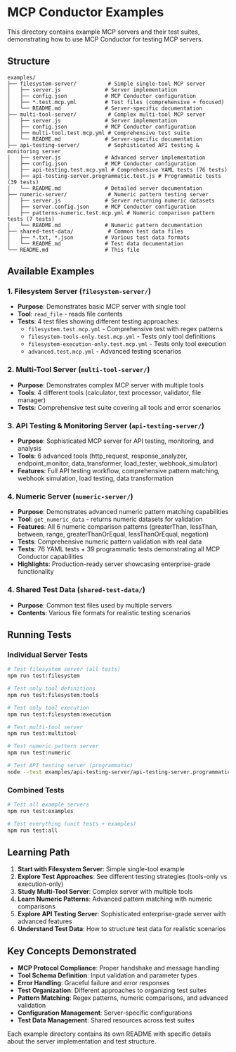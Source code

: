 # MCP Conductor Examples

This directory contains example MCP servers and their test suites, demonstrating how to use MCP Conductor for testing MCP servers.

## Structure

```
examples/
├── filesystem-server/          # Simple single-tool MCP server
│   ├── server.js              # Server implementation
│   ├── config.json            # MCP Conductor configuration
│   ├── *.test.mcp.yml         # Test files (comprehensive + focused)
│   └── README.md              # Server-specific documentation
├── multi-tool-server/          # Complex multi-tool MCP server
│   ├── server.js              # Server implementation
│   ├── config.json            # MCP Conductor configuration
│   ├── multi-tool.test.mcp.yml # Comprehensive test suite
│   └── README.md              # Server-specific documentation
├── api-testing-server/         # Sophisticated API testing & monitoring server
│   ├── server.js              # Advanced server implementation
│   ├── config.json            # MCP Conductor configuration
│   ├── api-testing.test.mcp.yml # Comprehensive YAML tests (76 tests)
│   ├── api-testing-server.programmatic.test.js # Programmatic tests (39 tests)
│   └── README.md              # Detailed server documentation
├── numeric-server/             # Numeric pattern testing server
│   ├── server.js              # Server returning numeric datasets
│   ├── server.config.json     # MCP Conductor configuration
│   ├── patterns-numeric.test.mcp.yml # Numeric comparison pattern tests (7 tests)
│   └── README.md              # Numeric pattern documentation
├── shared-test-data/           # Common test data files
│   ├── *.txt, *.json          # Various test data formats
│   └── README.md              # Test data documentation
└── README.md                  # This file
```

## Available Examples

### 1. Filesystem Server (`filesystem-server/`)
- **Purpose**: Demonstrates basic MCP server with single tool
- **Tool**: `read_file` - reads file contents
- **Tests**: 4 test files showing different testing approaches:
  - `filesystem.test.mcp.yml` - Comprehensive test with regex patterns
  - `filesystem-tools-only.test.mcp.yml` - Tests only tool definitions
  - `filesystem-execution-only.test.mcp.yml` - Tests only tool execution
  - `advanced.test.mcp.yml` - Advanced testing scenarios

### 2. Multi-Tool Server (`multi-tool-server/`)
- **Purpose**: Demonstrates complex MCP server with multiple tools
- **Tools**: 4 different tools (calculator, text processor, validator, file manager)
- **Tests**: Comprehensive test suite covering all tools and error scenarios

### 3. API Testing & Monitoring Server (`api-testing-server/`)
- **Purpose**: Sophisticated MCP server for API testing, monitoring, and analysis
- **Tools**: 6 advanced tools (http_request, response_analyzer, endpoint_monitor, data_transformer, load_tester, webhook_simulator)  
- **Features**: Full API testing workflow, comprehensive pattern matching, webhook simulation, load testing, data transformation

### 4. Numeric Server (`numeric-server/`)
- **Purpose**: Demonstrates advanced numeric pattern matching capabilities
- **Tool**: `get_numeric_data` - returns numeric datasets for validation
- **Features**: All 6 numeric comparison patterns (greaterThan, lessThan, between, range, greaterThanOrEqual, lessThanOrEqual, negation)
- **Tests**: Comprehensive numeric pattern validation with real data
- **Tests**: 76 YAML tests + 39 programmatic tests demonstrating all MCP Conductor capabilities
- **Highlights**: Production-ready server showcasing enterprise-grade functionality

### 4. Shared Test Data (`shared-test-data/`)
- **Purpose**: Common test files used by multiple servers
- **Contents**: Various file formats for realistic testing scenarios

## Running Tests

### Individual Server Tests
```bash
# Test filesystem server (all tests)
npm run test:filesystem

# Test only tool definitions
npm run test:filesystem:tools

# Test only tool execution
npm run test:filesystem:execution

# Test multi-tool server
npm run test:multitool

# Test numeric pattern server
npm run test:numeric

# Test API testing server (programmatic)
node --test examples/api-testing-server/api-testing-server.programmatic.test.js
```

### Combined Tests
```bash
# Test all example servers
npm run test:examples

# Test everything (unit tests + examples)
npm run test:all
```

## Learning Path

1. **Start with Filesystem Server**: Simple single-tool example
2. **Explore Test Approaches**: See different testing strategies (tools-only vs execution-only)
3. **Study Multi-Tool Server**: Complex server with multiple tools
4. **Learn Numeric Patterns**: Advanced pattern matching with numeric comparisons
5. **Explore API Testing Server**: Sophisticated enterprise-grade server with advanced features
6. **Understand Test Data**: How to structure test data for realistic scenarios

## Key Concepts Demonstrated

- **MCP Protocol Compliance**: Proper handshake and message handling
- **Tool Schema Definition**: Input validation and parameter types
- **Error Handling**: Graceful failure and error responses
- **Test Organization**: Different approaches to organizing test suites
- **Pattern Matching**: Regex patterns, numeric comparisons, and advanced validation
- **Configuration Management**: Server-specific configurations
- **Test Data Management**: Shared resources across test suites

Each example directory contains its own README with specific details about the server implementation and test structure.
